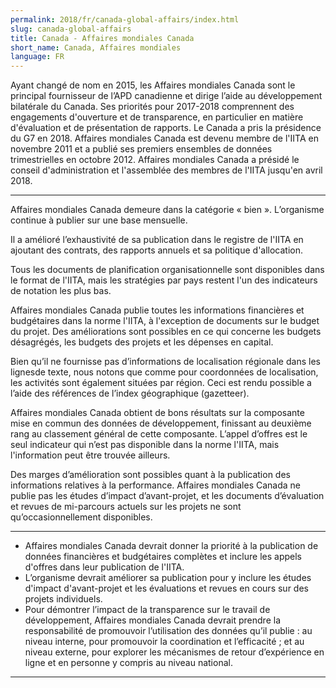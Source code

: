 ```yaml
---
permalink: 2018/fr/canada-global-affairs/index.html
slug: canada-global-affairs
title: Canada - Affaires mondiales Canada
short_name: Canada, Affaires mondiales
language: FR
---
```


Ayant changé de nom en 2015, les Affaires mondiales Canada sont le principal fournisseur de l’APD canadienne et dirige l’aide au développement bilatérale du Canada. Ses priorités pour 2017-2018 comprennent des engagements d'ouverture et de transparence, en particulier en matière d'évaluation et de présentation de rapports. Le Canada a pris la présidence du G7 en 2018. Affaires mondiales Canada est devenu membre de l'IITA en novembre 2011 et a publié ses premiers ensembles de données trimestrielles en octobre 2012. Affaires mondiales Canada a présidé le conseil d'administration et l'assemblée des membres de l'IITA jusqu'en avril 2018.

---

Affaires mondiales Canada demeure dans la catégorie « bien ». L’organisme continue à publier sur une base mensuelle.

Il a amélioré l’exhaustivité de sa publication dans le registre de l'IITA en ajoutant des contrats, des rapports annuels et sa politique d'allocation.

Tous les documents de planification organisationnelle sont disponibles dans le format de l'IITA, mais les stratégies par pays restent l'un des indicateurs de notation les plus bas.

Affaires mondiales Canada publie toutes les informations financières et budgétaires dans la norme l'IITA, à l'exception de documents sur le budget du projet. Des améliorations sont possibles en ce qui concerne les budgets désagrégés, les budgets des projets et les dépenses en capital.

Bien qu’il ne fournisse pas d’informations de localisation régionale dans les lignesde texte, nous notons que comme pour coordonnées de localisation, les activités sont également situées par région. Ceci est rendu possible a l’aide des références de l’index géographique (gazetteer).

Affaires mondiales Canada obtient de bons résultats sur la composante mise en commun des données de développement, finissant au deuxième rang au classement général de cette composante. L’appel d’offres est le seul indicateur qui n’est pas disponible dans la norme l'IITA, mais l'information peut être trouvée ailleurs.

Des marges d’amélioration sont possibles quant à la publication des informations relatives à la performance. Affaires mondiales Canada ne publie pas les études d’impact d’avant-projet, et les documents d’évaluation et revues de mi-parcours actuels sur les projets ne sont qu’occasionnellement disponibles.

---

 * Affaires mondiales Canada devrait donner la priorité à la publication de données financières et budgétaires complètes et inclure les appels d'offres dans leur publication de l'IITA.
 * L’organisme devrait améliorer sa publication pour y inclure les études d'impact d'avant-projet et les évaluations et revues en cours sur des projets individuels.
 * Pour démontrer l’impact de la transparence sur le travail de développement, Affaires mondiales Canada devrait prendre la responsabilité de promouvoir l’utilisation des données qu’il publie : au niveau interne, pour promouvoir la coordination et l’efficacité ; et au niveau externe, pour explorer les mécanismes de retour d’expérience en ligne et en personne y compris au niveau national.

---

